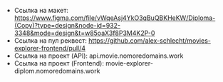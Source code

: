 * Ссылка на макет: https://www.figma.com/file/vWqeAsj4YkO3qBuQBKHeKW/Diploma-(Copy)?type=design&node-id=932-3348&mode=design&t=w85oaX3f8P3M4K2P-0
* Ссылка на пул реквест: https://github.com/alex-schlecht/movies-explorer-frontend/pull/4
* Ссылка на проект (API): api.movie.nomoredomains.work
* Ссылка на проект (Frontend): movie-explorer-diplom.nomoredomains.work